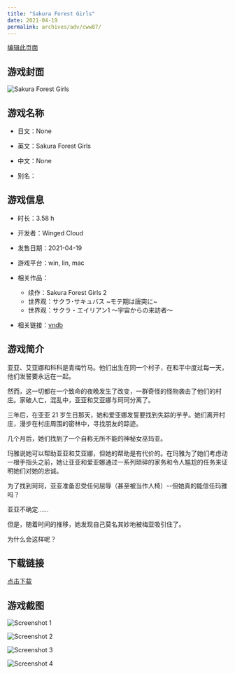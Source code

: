 ```yaml
---
title: "Sakura Forest Girls"
date: 2021-04-19
permalink: archives/adv/cww87/
---
```

[编辑此页面](https://github.com/ACG-3/ADV3-source/blob/main/source/_posts/Sakura%20Forest%20Girls.md)

## 游戏封面

![Sakura Forest Girls](https://pan.timero.xyz/d/onedrive/img_lib_001/Sakura%20Forest%20Girls_cover.avif)


## 游戏名称

- 日文：None
- 英文：Sakura Forest Girls
- 中文：None

- 别名：


## 游戏信息

- 时长：3.58 h
- 开发者：Winged Cloud
- 发售日期：2021-04-19
- 游戏平台：win, lin, mac
- 相关作品：
   - 续作：Sakura Forest Girls 2
   - 世界观：サクラ･サキュバス ~モテ期は唐突に~
   - 世界观：サクラ・エイリアン1 ～宇宙からの来訪者～

- 相关链接：[vndb](https://vndb.org/v30450)


## 游戏简介

亚亚、艾亚娜和科科是青梅竹马。他们出生在同一个村子，在和平中度过每一天，他们发誓要永远在一起。

然而，这一切都在一个致命的夜晚发生了改变，一群奇怪的怪物袭击了他们的村庄。家破人亡，混乱中，亚亚和艾亚娜与珂珂分离了。

三年后，在亚亚 21 岁生日那天，她和爱亚娜发誓要找到失踪的芋芋。她们离开村庄，漫步在村庄周围的密林中，寻找朋友的踪迹。

几个月后，她们找到了一个自称无所不能的神秘女巫玛亚。

玛雅说她可以帮助亚亚和艾亚娜，但她的帮助是有代价的。在玛雅为了她们考虑动一根手指头之前，她让亚亚和爱亚娜通过一系列琐碎的家务和令人尴尬的任务来证明她们对她的忠诚。

为了找到珂珂，亚亚准备忍受任何屈辱（甚至被当作人椅）--但她真的能信任玛雅吗？

亚亚不确定......

但是，随着时间的推移，她发现自己莫名其妙地被梅亚吸引住了。

为什么会这样呢？




## 下载链接

[点击下载](https://pan.timero.xyz/onedrive/adv_lib_001/Sakura%20Forest%20Girls)


## 游戏截图


![Screenshot 1](https://pan.timero.xyz/d/onedrive/img_lib_001/Sakura%20Forest%20Girls_Screenshot_1.avif)

![Screenshot 2](https://pan.timero.xyz/d/onedrive/img_lib_001/Sakura%20Forest%20Girls_Screenshot_2.avif)

![Screenshot 3](https://pan.timero.xyz/d/onedrive/img_lib_001/Sakura%20Forest%20Girls_Screenshot_3.avif)

![Screenshot 4](https://pan.timero.xyz/d/onedrive/img_lib_001/Sakura%20Forest%20Girls_Screenshot_4.avif)


